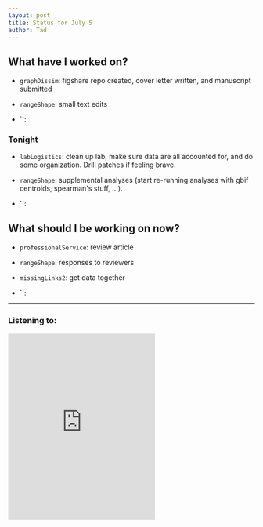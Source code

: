 ```yaml
---
layout: post 
title: Status for July 5 
author: Tad
---
```

 
## What have I worked on?
 
* `graphDissim`: figshare repo created, cover letter written, and manuscript submitted
  

* `rangeShape`: small text edits 


* ``:








### Tonight 


* `labLogistics`: clean up lab, make sure data are all accounted for, and do some organization. Drill patches if feeling brave.


* `rangeShape`: supplemental analyses (start re-running analyses with gbif centroids, spearman's stuff, ...). 


* ``:











## What should I be working on now? 


* `professionalService`: review article

* `rangeShape`: responses to reviewers 

* `missingLinks2`: get data together

* ``:
 
 
 
 
--- 
 
### Listening to: 
 <iframe src='https://embed.spotify.com/?uri=spotify%3Atrack%3A7ofZgS5xDW0XodfjaXWvZG' width='300' height='380' frameborder='0' allowtransparency='true'></iframe> 
 <i class='fa fa-code' style='color:pink'></i> 

